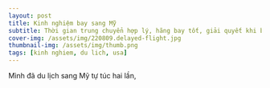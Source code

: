 ```yaml
---
layout: post
title: Kinh nghiệm bay sang Mỹ
subtitle: Thời gian trung chuyển hợp lý, hãng bay tốt, giải quyết khi bị delay dẫn đến trễ chuyến bay trung chuyển
cover-img: /assets/img/220809.delayed-flight.jpg
thumbnail-img: /assets/img/thumb.png
tags: [kinh nghiem, du lich, usa]
---
```


Mình đã du lịch sang Mỹ tự túc hai lần, 
